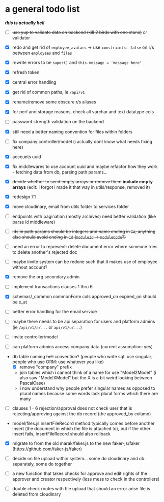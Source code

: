# a general todo list

***this is actually hell***

- [ ] ~~use yup to validate data on backend (kill 2 birds with one stone)~~ or validator

- [x] redo and get rid of `employee_avatars` -> use `constraints: false` on r/s between `employees` and `files`

- [x] rewrite errors to be `super()` and `this.message = 'message here'`

- [x] refresh token

- [x] central error handling

- [x] get rid of common paths, ie `/api/v1`

- [x] rename/remove some obscure r/s aliases

- [x] for perf and storage reasons, check all varchar and text datatype cols

- [ ] password strength validation on the backend

- [x] still need a better naming convention for files within folders

- [ ] fix company controller/model (i actually dont know what needs fixing here)

- [x] accounts uuid

- [x] fix middlewares to use account uuid and maybe refactor how they work - fetching data from db, parsing path params...

- [x] ~~decide whether to send empty arrays or remove them~~ **include empty arrays** (edit: i forgot i made it that way in utils/response, removed it)

- [x] redesign 7.1

- [x] move cloudinary, email from utils folder to services folder

- [ ] endpoints with pagination (mostly archives) need better validation (like parse id middleware)

- [ ] ~~ids in path params should be integers and name ending in `Id`; anything else should avoid ending in `Id` (`moduleId` -> `moduleCode`?)~~

- [ ] need an error to represent: delete document error where someone tries to delete another's rejected doc

- [ ] maybe invite system can be redone such that it makes use of employee without account?

- [x] remove the org secondary admin

- [ ] implement transactions clauses 1 thru 6

- [x] schemas/_common commonForm cols approved_on expired_on should be x_at

- [ ] better error handling for the email service

- [ ] maybe there needs to be api separation for users and platform admins (ie `/api/v1/a/...` or `api/v1/u/...`)

- [ ] invite controller/model

- [ ] can platform admins access company data (current assumption: yes)

- db table naming ~~hell~~ convention? (people who write sql: use singular; people who use ORM: use whatever you like)
    - [x] remove "company" prefix
    - join tables which i cannot think of a name for use "Model2Model" (i also saw "ModelXModel" but the X is a bit weird looking between PascalCase)
    - i now understand why people prefer singular names as opposed to plural names because some words lack plural forms which there are many

- [ ] clauses 1 - 6 rejection/approval does not check user that is rejecting/approving against the db record (the approved_by column)

- model/files.js insertFileRecord method typically comes before another insert (the document in which the file is attached to), but if the other insert fails, insertFileRecord should also rollback

- [x] migrate to from the old marak/faker.js to the new faker-js/faker (https://github.com/faker-js/faker)

- [ ] decide on file upload within system... some do cloudinary and db separately, some do together

- [ ] a new function that takes checks for approve and edit rights of the approver and creator respectively (less mess to check in the controllers)

- [ ] double check routes with file upload that should an error arise file is deleted from cloudinary
